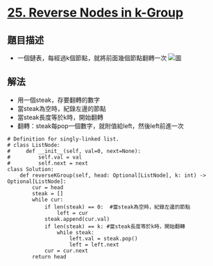 # [25. Reverse Nodes in k-Group](https://leetcode.com/problems/reverse-nodes-in-k-group/description/)

## 題目描述
* 一個鏈表，每經過k個節點，就將前面幾個節點翻轉一次
  ![圖](https://assets.leetcode.com/uploads/2020/10/03/reverse_ex1.jpg)

## 解法
* 用一個steak，存要翻轉的數字
* 當steak為空時，紀錄左邊的節點
* 當steak長度等於k時，開始翻轉
* 翻轉：steak每pop一個數字，就附值給left，然後left前進一次
  

```python3
# Definition for singly-linked list.
# class ListNode:
#     def __init__(self, val=0, next=None):
#         self.val = val
#         self.next = next
class Solution:
    def reverseKGroup(self, head: Optional[ListNode], k: int) -> Optional[ListNode]:
        cur = head
        steak = []
        while cur:
            if len(steak) == 0:  #當steak為空時，紀錄左邊的節點
                left = cur
            steak.append(cur.val)
            if len(steak) == k: #當steak長度等於k時，開始翻轉
                while steak:
                    left.val = steak.pop()
                    left = left.next
            cur = cur.next
        return head  
```
